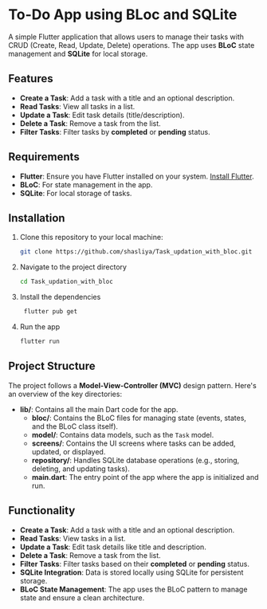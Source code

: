 # To-Do App using BLoc and SQLite

A simple Flutter application that allows users to manage their tasks with CRUD (Create, Read, Update, Delete) operations. The app uses **BLoC** state management and **SQLite** for local storage.

## Features

- **Create a Task**: Add a task with a title and an optional description.
- **Read Tasks**: View all tasks in a list.
- **Update a Task**: Edit task details (title/description).
- **Delete a Task**: Remove a task from the list.
- **Filter Tasks**: Filter tasks by **completed** or **pending** status.

## Requirements

- **Flutter**: Ensure you have Flutter installed on your system. [Install Flutter](https://flutter.dev/docs/get-started/install).
- **BLoC**: For state management in the app.
- **SQLite**: For local storage of tasks.

## Installation

1. Clone this repository to your local machine:
   ```bash
   git clone https://github.com/shasliya/Task_updation_with_bloc.git
   
2. Navigate to the project directory
   ```bash
   cd Task_updation_with_bloc
   
3. Install the dependencies
   ```bash
    flutter pub get
   
4. Run the app
   ```bash
   flutter run

## Project Structure

The project follows a **Model-View-Controller (MVC)** design pattern. Here's an overview of the key directories:

- **lib/**: Contains all the main Dart code for the app.
  - **bloc/**: Contains the BLoC files for managing state (events, states, and the BLoC class itself).
  - **model/**: Contains data models, such as the `Task` model.
  - **screens/**: Contains the UI screens where tasks can be added, updated, or displayed.
  - **repository/**: Handles SQLite database operations (e.g., storing, deleting, and updating tasks).
  - **main.dart**: The entry point of the app where the app is initialized and run.
 
## Functionality

- **Create a Task**: Add a task with a title and an optional description.
- **Read Tasks**: View tasks in a list.
- **Update a Task**: Edit task details like title and description.
- **Delete a Task**: Remove a task from the list.
- **Filter Tasks**: Filter tasks based on their **completed** or **pending** status.
- **SQLite Integration**: Data is stored locally using SQLite for persistent storage.
- **BLoC State Management**: The app uses the BLoC pattern to manage state and ensure a clean architecture.



